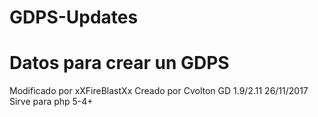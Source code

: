 # GDPS-Updates
# Datos para crear un GDPS 
Modificado por xXFireBlastXx
Creado por Cvolton
GD 1.9/2.11 26/11/2017
Sirve para php 5-4+
